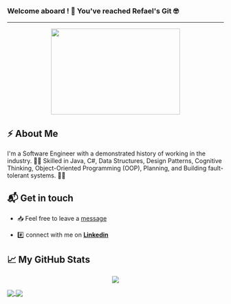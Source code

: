 
### Welcome aboard ! 🚣 You've reached Refael's Git 🤓 
---

<p align="center">
  <img src="https://media.giphy.com/media/yZJe5xhaKwXQ3ZJflj/giphy.gif" width="300" height="200">
</p>

## ⚡️ About Me

I'm a Software Engineer with a demonstrated history of working in the industry. 🧑‍💻 Skilled in Java, C#, Data Structures, Design Patterns, Cognitive Thinking, Object-Oriented Programming (OOP), Planning, and Building fault-tolerant systems. 👷‍♂️

## 📬 Get in touch

* 📥 Feel free to leave a [message](mailto:beker.refael@gmail.com) 

* #️⃣ connect with me on [**Linkedin**](https://www.linkedin.com/in/refael-beker-9530375b/) 

## &#x1f4c8; My GitHub Stats
<p align='center'>
  <img src="https://komarev.com/ghpvc/?username=refaelbeker7&color=blueviolet">
</p>

<a href="https://github-readme-stats.vercel.app/api?username=refaelbeker7&show_icons=true&count_private=true">
  <img align="center" src="https://github-readme-stats.vercel.app/api?username=refaelbeker7&show_icons=true&count_private=true" />
</a>
<a href="https://github-readme-stats.vercel.app/api/top-langs/?username=refaelbeker7&layout=compact">
  <img align="center" src="https://github-readme-stats.vercel.app/api/top-langs/?username=refaelbeker7&layout=compact" />
</a>


